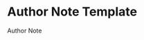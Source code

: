 # Author Note Template

<!-- Usage: Add this file as `author_note.md` if required by the journal, institution, or writing style (e.g., APA for some submissions). Optional for most student papers. -->

Author Note

<!-- Provide author disclosures, ORCID, or other notes as required. -->
